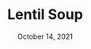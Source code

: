 ---
title: "Lentil Soup"
date: "October 14, 2021"
prepTime: "15 min" 
cookingTime: "45 min"
totalTime: "60 min"
topic: ""
originalLink: "https://cookieandkate.com/best-lentil-soup-recipe/"
scottRating: 5
image: "../images/default.png"
ingredients: [
  {
    name: Extra Virgin Olive Oil,
    amount: 0.25,
    unit: cups
  },
  {
    name: "Yellow or White Onion",
    preparation: ", Chopped",
    amount: 1,
    unit: medium
  },
  {
    name: Carrots,
    amount: 2,
    unit: count
  },
  {
    name: "Garlic Cloves",
    preparation: ", pressed or minced",
    amount: 4,
    unit: count
  },
  {
    name: Ground cumin,
    amount: 2,
    unit: tsp
  },
  {
    name: Curry Powder,
    amount: 1,
    unit: tsp
  },
  {
    name: Dried Thyme,
    amount: 0.5,
    unit: tsp
  },
  {
    name: "Can Diced Tomatoes",
    preparation: ", lightly drained", 
    amount: 28,
    unit: oz
  },
  {
    name: "Green or Brown Lentils",
    preparation: ", rinsed and sorted", 
    amount: 1,
    unit: cup
  },
  {
    name: Low sodium chicken or vegetable broth,
    amount: 4,
    unit: cups
  },
  {
    name: Water,
    amount: 2,
    unit: cups
  },
  {
    name: Salt,
    amount: 1,
    unit: tsp
  },
  {
    name: Red Pepper Flakes,
    amount: 1,
    unit: pinch
  },
  {
    name: Black Pepper,
    amount: 1,
    unit: to taste
  },
  {
    name: "Fresh collard greens or kale",
    preparation: ", rinced thoroughly and tough ribs removed, chopped",
    amount: 1,
    unit: cup
  },
  {
    name: lemon juice,
    amount: 2,
    unit: tsp
  }
]
directions: [
  "Turn stove to medium and heat olive oil.",
  "Add the carrot and chopped onion, frequently stirring until the onion is slightly translucent and softened (5 or so minutes).",
  "Add garlic, cumin, curry powder, thyme. And stir for about 30 seconds, or until fragrent.",
  "Add slightly drained diced tomatoes and cook for a few more minutes. Remember to stir every few minutes.",
  "Add lentils, broth, water, salt, red pepper flakes, and black pepper.",
  "Bring to a boil, then reduce heat to simmer and cook for 25 to 30 minutes (or until lentils are tender but hold shape.",
  "Take out 2 cups and put in a blender. Secure the lid and hold it down with a towel - you will probably burn your hand if you don't. Transfer soup back to pot. You can also use an immersion blender if you have one.",
  "Add chopped greens and cook for 5 or so more minutes, or until they are soft",
  "Remove the pot from heat and add lemon juice.",
  "Taste and season with salt/pepper"
]

---